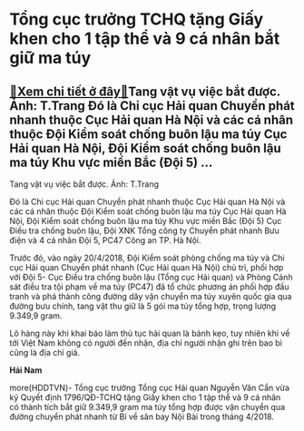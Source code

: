 Tổng cục trưởng TCHQ tặng Giấy khen cho 1 tập thể và 9 cá nhân bắt giữ ma túy
=============================================================================

[:gift:Xem chi tiết ở đây:gift:](https://hddtvn.com/tong-cuc-truong-tchq-tang-giay-khen-cho-1-tap-the-va-9-ca-nhan-bat-giu-ma-tuy/)Tang vật vụ việc bắt được. Ảnh: T.Trang Đó là Chi cục Hải quan Chuyển phát nhanh thuộc Cục Hải quan Hà Nội và các cá nhân thuộc Đội Kiểm soát chống buôn lậu ma túy Cục Hải quan Hà Nội, Đội Kiểm soát chống buôn lậu ma túy Khu vực miền Bắc (Đội 5) …
-------------------------------------------------------------------------------------------------------------------------------------------------------------------------------------------------------------------------------------------------------







 






 Tang vật vụ việc bắt được. Ảnh: T.Trang 


Đó là Chi cục Hải quan Chuyển phát nhanh thuộc Cục Hải quan Hà Nội và các cá nhân thuộc Đội Kiểm soát chống buôn lậu ma túy Cục Hải quan Hà Nội, Đội Kiểm soát chống buôn lậu ma túy Khu vực miền Bắc (Đội 5) Cục Điều tra chống buôn lậu, Đội XNK Tổng công ty Chuyển phát nhanh Bưu điện và 4 cá nhân Đội 5, PC47 Công an TP. Hà Nội.


 Trước đó, vào ngày 20/4/2018, Đội Kiểm soát phòng chống ma túy và Chi cục Hải quan Chuyển phát nhanh (Cục Hải quan Hà Nội) chủ trì, phối hợp với Đội 5- Cục Điều tra chống buôn lậu (Tổng cục Hải quan) và Phòng Cảnh sát điều tra tội phạm về ma túy (PC47) đã tổ chức phương án phối hợp đấu tranh và phá thành công đường dây vận chuyển ma túy xuyên quốc gia qua đường bưu chính, tang vật thu giữ là 5 gói ma túy tổng hợp, trọng lượng 9.349,9 gram. 


 Lô hàng này khi khai báo làm thủ tục hải quan là bánh kẹo, tuy nhiên khi về tới Việt Nam không có người đến nhận, địa chỉ người nhận ghi trên bao bì cũng là địa chỉ giả.






**Hải Nam**



more(HDDTVN)- Tổng cục trưởng Tổng cục Hải quan Nguyễn Văn Cẩn vừa ký Quyết định 1796/QĐ-TCHQ tặng Giấy khen cho 1 tập thể và 9 cá nhân có thành tích bắt giữ 9.349,9 gram ma túy tổng hợp được vận chuyển qua đường chuyển phát nhanh từ Bỉ về sân bay Nội Bài trong tháng 4/2018.

